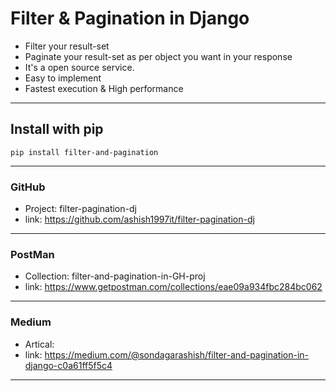 # Filter & Pagination in Django

- Filter your result-set
- Paginate your result-set as per object you want in your response
- It's a open source service. 
- Easy to implement
- Fastest execution & High performance
---

## Install with pip
```
pip install filter-and-pagination
```

---
### GitHub
- Project: filter-pagination-dj
- link: https://github.com/ashish1997it/filter-pagination-dj

---
### PostMan
- Collection: filter-and-pagination-in-GH-proj
- link: https://www.getpostman.com/collections/eae09a934fbc284bc062

---
### Medium
- Artical: 
- link: https://medium.com/@sondagarashish/filter-and-pagination-in-django-c0a61ff5f5c4

---
